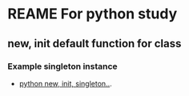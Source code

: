# REAME For python study

## new, init default function for class 

### Example singleton instance 

- [python new, init, singleton..](./ch03_ex05.ipynb). 
